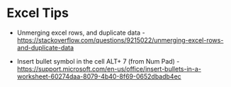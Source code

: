 # Excel Tips

* Unmerging excel rows, and duplicate data -
 https://stackoverflow.com/questions/9215022/unmerging-excel-rows-and-duplicate-data

* Insert bullet symbol in the cell ALT+ 7 (from Num Pad)  - https://support.microsoft.com/en-us/office/insert-bullets-in-a-worksheet-60274daa-8079-4b40-8f69-0652dbadb4ec
